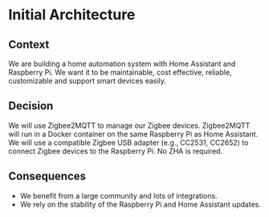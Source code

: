 # Initial Architecture

## Context
We are building a home automation system with Home Assistant and Raspberry Pi. 
We want it to be maintainable, cost effective, reliable, customizable and support smart devices easily.

## Decision
We will use Zigbee2MQTT to manage our Zigbee devices. 
Zigbee2MQTT will run in a Docker container on the same Raspberry Pi as Home Assistant. 
We will use a compatible Zigbee USB adapter (e.g., CC2531, CC2652) to connect Zigbee devices to the Raspberry Pi.
No ZHA is required.

## Consequences
- We benefit from a large community and lots of integrations.
- We rely on the stability of the Raspberry Pi and Home Assistant updates.
